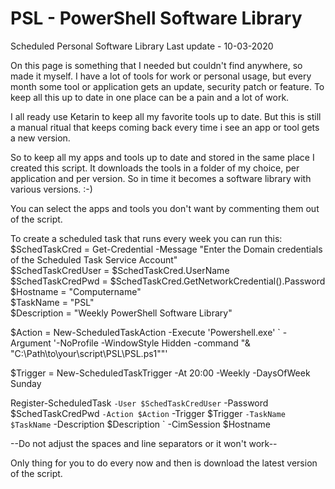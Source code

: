 # PSL - PowerShell Software Library
Scheduled Personal Software Library
Last update - 10-03-2020

On this page is something that I needed but couldn't find anywhere, so made it myself.
I have a lot of tools for work or personal usage, but every month some tool or application gets an update, security patch or feature.
To keep all this up to date in one place can be a pain and a lot of work.

I all ready use Ketarin to keep all my favorite tools up to date.
But this is still a manual ritual that keeps coming back every time i see an app or tool gets a new version.

So to keep all my apps and tools up to date and stored in the same place I created this script.
It downloads the tools in a folder of my choice, per application and per version.
So in time it becomes a software library with various versions. :-)

You can select the apps and tools you don't want by commenting them out of the script.


To create a scheduled task that runs every week you can run this:
$SchedTaskCred = Get-Credential -Message "Enter the Domain credentials of the Scheduled Task Service Account"            
$SchedTaskCredUser = $SchedTaskCred.UserName            
$SchedTaskCredPwd = $SchedTaskCred.GetNetworkCredential().Password            
$Hostname = "Computername"            
$TaskName = "PSL"            
$Description = "Weekly PowerShell Software Library"            
             
$Action = New-ScheduledTaskAction -Execute 'Powershell.exe' `
-Argument '-NoProfile -WindowStyle Hidden -command "& "C:\Path\to\your\script\PSL\PSL.ps1""'            
             
$Trigger = New-ScheduledTaskTrigger -At 20:00 -Weekly -DaysOfWeek Sunday            
             
Register-ScheduledTask `
-User $SchedTaskCredUser `
-Password $SchedTaskCredPwd  `
-Action $Action `
-Trigger $Trigger `
-TaskName $TaskName `
-Description $Description `
-CimSession $Hostname

--Do not adjust the spaces and line separators or it won't work--

Only thing for you to do every now and then is download the latest version of the script.
